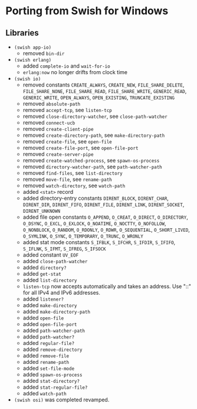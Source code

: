 # Porting from Swish for Windows

## Libraries

* `(swish app-io)`
  - removed `bin-dir`
* `(swish erlang)`
  - added `complete-io` and `wait-for-io`
  - `erlang:now` no longer drifts from clock time
* `(swish io)`
  - removed constants `CREATE_ALWAYS`, `CREATE_NEW`,
    `FILE_SHARE_DELETE`, `FILE_SHARE_NONE`, `FILE_SHARE_READ`,
    `FILE_SHARE_WRITE`, `GENERIC_READ`, `GENERIC_WRITE`,
    `OPEN_ALWAYS`, `OPEN_EXISTING`, `TRUNCATE_EXISTING`
  - removed `absolute-path`
  - removed `accept-tcp`, see `listen-tcp`
  - removed `close-directory-watcher`, see `close-path-watcher`
  - removed `connect-ucb`
  - removed `create-client-pipe`
  - removed `create-directory-path`, see `make-directory-path`
  - removed `create-file`, see `open-file`
  - removed `create-file-port`, see `open-file-port`
  - removed `create-server-pipe`
  - removed `create-watched-process`, see `spawn-os-process`
  - removed `directory-watcher-path`, see `path-watcher-path`
  - removed `find-files`, see `list-directory`
  - removed `move-file`, see `rename-path`
  - removed `watch-directory`, see `watch-path`
  - added `<stat>` record
  - added directory-entry constants `DIRENT_BLOCK`, `DIRENT_CHAR`,
    `DIRENT_DIR`, `DIRENT_FIFO`, `DIRENT_FILE`, `DIRENT_LINK`,
    `DIRENT_SOCKET`, `DIRENT_UNKNOWN`
  - added file open constants `O_APPEND`, `O_CREAT`, `O_DIRECT`,
    `O_DIRECTORY`, `O_DSYNC`, `O_EXCL`, `O_EXLOCK`, `O_NOATIME`,
    `O_NOCTTY`, `O_NOFOLLOW`, `O_NONBLOCK`, `O_RANDOM`, `O_RDONLY`,
    `O_RDWR`, `O_SEQUENTIAL`, `O_SHORT_LIVED`, `O_SYMLINK`, `O_SYNC`,
    `O_TEMPORARY`, `O_TRUNC`, `O_WRONLY`
  - added stat mode constants `S_IFBLK`, `S_IFCHR`, `S_IFDIR`,
    `S_IFIFO`, `S_IFLNK`, `S_IFMT`, `S_IFREG`, `S_IFSOCK`
  - added constant `UV_EOF`
  - added `close-path-watcher`
  - added `directory?`
  - added `get-stat`
  - added `list-directory`
  - `listen-tcp` now accepts automatically and takes an address. Use "::" for all IPv4 and IPv6 addresses.
  - added `listener?`
  - added `make-directory`
  - added `make-directory-path`
  - added `open-file`
  - added `open-file-port`
  - added `path-watcher-path`
  - added `path-watcher?`
  - added `regular-file?`
  - added `remove-directory`
  - added `remove-file`
  - added `rename-path`
  - added `set-file-mode`
  - added `spawn-os-process`
  - added `stat-directory?`
  - added `stat-regular-file?`
  - added `watch-path`
* `(swish osi)` was completed revamped.
